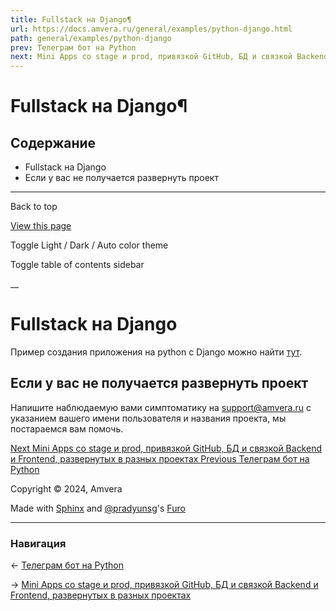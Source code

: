 ```yaml
---
title: Fullstack на Django¶
url: https://docs.amvera.ru/general/examples/python-django.html
path: general/examples/python-django
prev: Телеграм бот на Python
next: Mini Apps со stage и prod, привязкой GitHub, БД и связкой Backend и Frontend, развернутых в разных проектах
---
```


# Fullstack на Django¶

## Содержание

- Fullstack на Django
- Если у вас не получается развернуть проект

---

Back to top

[ View this page ](<../../_sources/general/examples/python-django.md.txt> "View this page")

Toggle Light / Dark / Auto color theme

Toggle table of contents sidebar

__

# Fullstack на Django

Пример создания приложения на python с Django можно найти [тут](<https://habr.com/ru/articles/779544/>).

## Если у вас не получается развернуть проект

Напишите наблюдаемую вами симптоматику на support@amvera.ru с указанием вашего имени пользователя и названия проекта, мы постараемся вам помочь.

[ Next Mini Apps со stage и prod, привязкой GitHub, БД и связкой Backend и Frontend, развернутых в разных проектах ](<miniappex.html>) [ Previous Телеграм бот на Python ](<python-tgbot.html>)

Copyright © 2024, Amvera 

Made with [Sphinx](<https://www.sphinx-doc.org/>) and [@pradyunsg](<https://pradyunsg.me>)'s [Furo](<https://github.com/pradyunsg/furo>)


---

### Навигация

← [Телеграм бот на Python](https://docs.amvera.ru/python-tgbot.html)

→ [Mini Apps со stage и prod, привязкой GitHub, БД и связкой Backend и Frontend, развернутых в разных проектах](https://docs.amvera.ru/miniappex.html)
